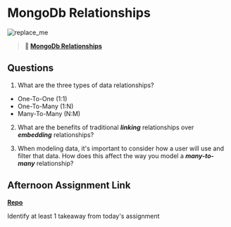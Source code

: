 # MongoDb Relationships

![replace_me](https://codeworks.blob.core.windows.net/public/assets/img/illustrations/placeholder.svg)

> **📖 [MongoDb Relationships](https://codeworksacademy.com/fs-student-guide/resources/wk5/02-Relationships)**

## Questions

1. What are the three types of data relationships?

- One-To-One (1:1)
- One-To-Many (1:N)
- Many-To-Many (N:M)

2. What are the benefits of traditional ***linking*** relationships over ***embedding*** relationships?



3. When modeling data, it's important to consider how a user will use and filter that data. How does this affect the way you model a ***many-to-many*** relationship? 



## Afternoon Assignment Link

**[Repo](https://github.com/AnastasiiaShaynyuk/<ASSIGNMENT_REPO>)**

Identify at least 1 takeaway from today's assignment
